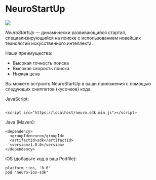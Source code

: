 # NeuroStartUp

![](logo.png)

*NeuroStartUp* — динамически развивающийся стартап, специализирующийся на поиске с использованием новейших технологий искусственного интеллекта.

Наши преимущества:
* Высокая точность поиска
* Высокая скорость поиска
* Низкая цена


Вы можете встроить NeuroStartUp в ваши приложения с помощью следующих сниппетов (кусочков) кода.

JavaScript:

```

<script src="https://localhost/neuro.sdk.min.js"></script>

```

Java (Maven):
```
<dependency>
  <groupId>neuro</groupId>
  <artifactId>sdk</artifactId>
  <version>1.0.0</version>
</dependency>
```
iOS (добавьте код в ваш Podfile):
```
platform :ios, '8.0'
pod "neuro-ios-sdk"

```